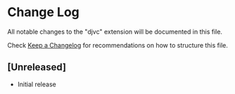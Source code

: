 # Change Log

All notable changes to the "djvc" extension will be documented in this file.

Check [Keep a Changelog](http://keepachangelog.com/) for recommendations on how to structure this file.

## [Unreleased]

- Initial release